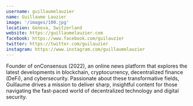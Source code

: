 ```yaml
---
username: guillaumelauzier
name: Guillaume Lauzier
image: '/images/100.jpg'
location: Geneva, Switzerland
website: https://guillaumelauzier.com
facebook: https://www.facebook.com/guilauzier
twitter: https://twitter.com/guilauzier
instagram: https://www.instagram.com/guillaumelauzier
---
```

Founder of onConsensus (2022), an online news platform that explores the latest developments in blockchain, cryptocurrency, decentralized finance (DeFi), and cybersecurity. Passionate about these transformative fields, Guillaume drives a mission to deliver sharp, insightful content for those navigating the fast-paced world of decentralized technology and digital security.